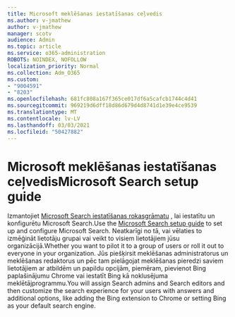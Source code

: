 ```yaml
---
title: Microsoft meklēšanas iestatīšanas ceļvedis
ms.author: v-jmathew
author: v-jmathew
manager: scotv
audience: Admin
ms.topic: article
ms.service: o365-administration
ROBOTS: NOINDEX, NOFOLLOW
localization_priority: Normal
ms.collection: Adm_O365
ms.custom:
- "9004591"
- "8203"
ms.openlocfilehash: 681fc808a167f365ce017df6a5cafcb1744c4d41
ms.sourcegitcommit: 969219d6dff18d86d679d4d8741d1e39e4ce9539
ms.translationtype: MT
ms.contentlocale: lv-LV
ms.lasthandoff: 03/03/2021
ms.locfileid: "50427882"
---
```

# <a name="microsoft-search-setup-guide"></a><span data-ttu-id="25d6b-102">Microsoft meklēšanas iestatīšanas ceļvedis</span><span class="sxs-lookup"><span data-stu-id="25d6b-102">Microsoft Search setup guide</span></span>

<span data-ttu-id="25d6b-103">Izmantojiet [Microsoft Search iestatīšanas rokasgrāmatu](https://go.microsoft.com/fwlink/?linkid=2153798) , lai iestatītu un konfigurētu Microsoft Search.</span><span class="sxs-lookup"><span data-stu-id="25d6b-103">Use the [Microsoft Search setup guide](https://go.microsoft.com/fwlink/?linkid=2153798) to set up and configure Microsoft Search.</span></span> <span data-ttu-id="25d6b-104">Neatkarīgi no tā, vai vēlaties to izmēģināt lietotāju grupai vai veikt to visiem lietotājiem jūsu organizācijā.</span><span class="sxs-lookup"><span data-stu-id="25d6b-104">Whether you want to pilot it to a group of users or roll it out to everyone in your organization.</span></span> <span data-ttu-id="25d6b-105">Jūs piešķirsit meklēšanas administratorus un meklēšanas redaktorus un pēc tam pielāgojat meklēšanas pieredzi saviem lietotājiem ar atbildēm un papildu opcijām, piemēram, pievienot Bing paplašinājumu Chrome vai iestatīt Bing kā noklusējuma meklētājprogrammu.</span><span class="sxs-lookup"><span data-stu-id="25d6b-105">You will assign Search admins and Search editors and then customize the search experience for your users with answers and additional options, like adding the Bing extension to Chrome or setting Bing as your default search engine.</span></span>
